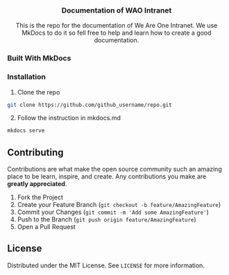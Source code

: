 

  <h3 align="center">Documentation of WAO Intranet</h3>

  <p align="center">
    This is the repo for the documentation of We Are One Intranet. We use MkDocs to do it
    so fell free to help and learn how to create a good documentation.
  </p>









### Built With MkDocs




### Installation
 
1. Clone the repo
```sh
git clone https://github.com/github_username/repo.git
```
2. Follow the instruction in mkdocs.md
```sh
mkdocs serve
```



<!-- CONTRIBUTING -->
## Contributing

Contributions are what make the open source community such an amazing place to be learn, inspire, and create. Any contributions you make are **greatly appreciated**.

1. Fork the Project
2. Create your Feature Branch (`git checkout -b feature/AmazingFeature`)
3. Commit your Changes (`git commit -m 'Add some AmazingFeature'`)
4. Push to the Branch (`git push origin feature/AmazingFeature`)
5. Open a Pull Request



<!-- LICENSE -->
## License

Distributed under the MIT License. See `LICENSE` for more information.




